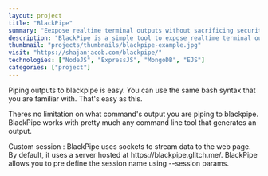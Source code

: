```yaml
---		
layout: project
title: "BlackPipe"
summary: "Eexpose realtime terminal outputs without sacrificing security."
description: "BlackPipe is a simple tool to expose realtime terminal outputs without sacrificing security."
thumbnail: "projects/thumbnails/blackpipe-example.jpg"
visit: "https://shajanjacob.com/blackpipe/"
technologies: ["NodeJS", "ExpressJS", "MongoDB", "EJS"]
categories: ["project"]
---
```

<p>
Piping outputs to blackpipe is easy. You can use the same bash syntax that you are familiar with.
That's easy as this.</p>
<p>Theres no limitation on what command's output you are piping to blackpipe. BlackPipe works with pretty much any command line tool that generates an output.</p>

<p>Custom session : BlackPipe uses sockets to stream data to the web page. By default, it uses a server hosted at https://blackpipe.glitch.me/. BlackPipe allows you to pre define the session name using --session params. </p>